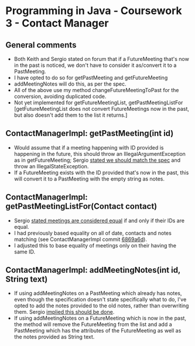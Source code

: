 # Programming in Java - Coursework 3 - Contact Manager
General comments
--------------
* Both Keith and Sergio stated on forum that if a FutureMeeting that's now in the past is noticed, we don't have to consider it as/convert it to a PastMeeting.
* I have opted to do so for getPastMeeting and getFutureMeeting
* addMeetingNotes will do this, as per the spec.
* All of the above use my method changeFutureMeetingToPast for the conversion, avoiding duplicated code.
* Not yet implemented for getFutureMeetingList, getPastMeetingListFor [getFutureMeetingList does not convert FutureMeetings now in the past, but also doesn't add them to the list it returns.]

ContactManagerImpl: getPastMeeting(int id)
--------------
* Would assume that if a meeting happening with ID provided is happening in the future, this should throw an IllegalArgumentException as in getFutureMeeting; Sergio [stated we should match the spec](https://moodle.bbk.ac.uk/mod/forum/discuss.php?d=47881) and throw an IllegalStateException.
* If a FutureMeeting exists with the ID provided that's now in the past, this will convert it to a PastMeeting with the empty string as notes.

ContactManagerImpl: getPastMeetingListFor(Contact contact)
--------------
* Sergio [stated meetings are considered equal](https://moodle.bbk.ac.uk/mod/forum/discuss.php?d=53251) if and only if their IDs are equal.
* I had previously based equality on all of date, contacts and notes matching (see ContactManagerImpl commit [6869a6d](https://github.com/BBK-PiJ-2015-08/cw-cm/commit/6869a6d0627d03b75464a92ab7e9da4de8478ef0)).
* I adjusted this to base equality of meetings only on their having the same ID.

ContactManagerImpl: addMeetingNotes(int id, String text)
--------------
* If using addMeetingNotes on a PastMeeting which already has notes, even though the specification doesn't state specifically what to do, I've opted to add the notes provided to the old notes, rather than overwriting them. Sergio [implied this should be done](https://moodle.bbk.ac.uk/mod/forum/discuss.php?d=47554).
* If using addMeetingNotes on a FutureMeeting which is now in the past, the method will remove the FutureMeeting from the list and add a PastMeeting which has the attributes of the FutureMeeting as well as the notes provided as String text.

